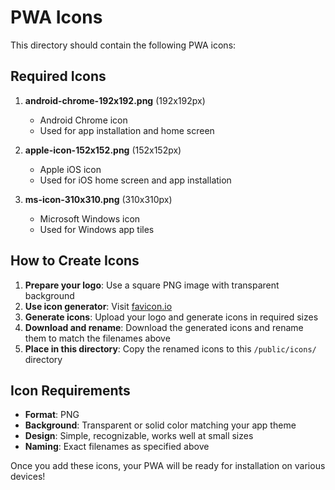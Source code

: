 # PWA Icons

This directory should contain the following PWA icons:

## Required Icons

1. **android-chrome-192x192.png** (192x192px)
   - Android Chrome icon
   - Used for app installation and home screen

2. **apple-icon-152x152.png** (152x152px)
   - Apple iOS icon
   - Used for iOS home screen and app installation

3. **ms-icon-310x310.png** (310x310px)
   - Microsoft Windows icon
   - Used for Windows app tiles

## How to Create Icons

1. **Prepare your logo**: Use a square PNG image with transparent background
2. **Use icon generator**: Visit [favicon.io](https://favicon.io/favicon-generator/)
3. **Generate icons**: Upload your logo and generate icons in required sizes
4. **Download and rename**: Download the generated icons and rename them to match the filenames above
5. **Place in this directory**: Copy the renamed icons to this `/public/icons/` directory

## Icon Requirements

- **Format**: PNG
- **Background**: Transparent or solid color matching your app theme
- **Design**: Simple, recognizable, works well at small sizes
- **Naming**: Exact filenames as specified above

Once you add these icons, your PWA will be ready for installation on various devices!
